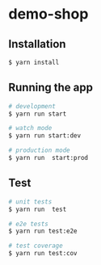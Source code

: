 # demo-shop

## Installation

```bash
$ yarn install
```

## Running the app

```bash
# development
$ yarn run start

# watch mode
$ yarn run start:dev

# production mode
$ yarn run  start:prod
```

## Test

```bash
# unit tests
$ yarn run  test

# e2e tests
$ yarn run test:e2e

# test coverage
$ yarn run test:cov
```
